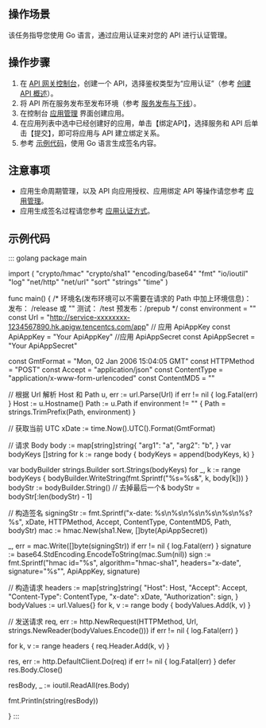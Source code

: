 ## 操作场景

该任务指导您使用 Go 语言，通过应用认证来对您的 API 进行认证管理。

## 操作步骤

1. 在 [API 网关控制台](https://console.cloud.tencent.com/apigateway/index?rid=1)，创建一个 API，选择鉴权类型为“应用认证”（参考 [创建 API 概述](https://cloud.tencent.com/document/product/628/11795)）。
2. 将 API 所在服务发布至发布环境（参考 [服务发布与下线](https://cloud.tencent.com/document/product/628/11809)）。
3. 在控制台 [应用管理](https://console.cloud.tencent.com/apigateway/app) 界面创建应用。
4. 在应用列表中选中已经创建好的应用，单击【绑定API】，选择服务和 API 后单击【提交】，即可将应用与 API 建立绑定关系。
5. 参考 [示例代码](#示例代码)，使用 Go 语言生成签名内容。

## 注意事项

- 应用生命周期管理，以及 API 向应用授权、应用绑定 API 等操作请您参考 [应用管理](https://cloud.tencent.com/document/product/628/55087)。
- 应用生成签名过程请您参考 [应用认证方式](https://cloud.tencent.com/document/product/628/55088)。

## 示例代码[](id:示例代码)

<dx-codeblock>
:::  golang
package main

import (
	"crypto/hmac"
	"crypto/sha1"
	"encoding/base64"
	"fmt"
	"io/ioutil"
	"log"
	"net/http"
	"net/url"
	"sort"
	"strings"
	"time"
)

func main() {
	/* 环境名(发布环境可以不需要在请求的 Path 中加上环境信息)：
		发布： /release 或 ""
		测试： /test
		预发布：/prepub
	*/
	const environment	= ""
	const Url			= "http://service-xxxxxxxx-1234567890.hk.apigw.tencentcs.com/app"
	// 应用 ApiAppKey
	const ApiAppKey 	= "Your ApiAppKey"
	//应用 ApiAppSecret
	const ApiAppSecret 	= "Your ApiAppSecret"


const GmtFormat 	= "Mon, 02 Jan 2006 15:04:05 GMT"
const HTTPMethod 	= "POST"
const Accept 		= "application/json"
const ContentType 	= "application/x-www-form-urlencoded"
const ContentMD5 	= ""

// 根据 Url 解析 Host 和 Path
u, err := url.Parse(Url)
if err != nil {
	log.Fatal(err)
}
Host				:= u.Hostname()
Path				:= u.Path
if environment != "" {
	Path = strings.TrimPrefix(Path, environment)
}

// 获取当前 UTC
xDate				:= time.Now().UTC().Format(GmtFormat)

// 请求 Body
body			 	:= map[string]string{
	"arg1": "a",
	"arg2": "b",
}
var bodyKeys []string
for k := range body {
	bodyKeys = append(bodyKeys, k)
}

var bodyBuilder strings.Builder
sort.Strings(bodyKeys)
for _, k := range bodyKeys {
	bodyBuilder.WriteString(fmt.Sprintf("%s=%s&", k, body[k]))
}
bodyStr := bodyBuilder.String()
// 去掉最后一个&
bodyStr = bodyStr[:len(bodyStr) - 1]


// 构造签名
signingStr := fmt.Sprintf("x-date: %s\n%s\n%s\n%s\n%s\n%s?%s", xDate, HTTPMethod, Accept, ContentType,
	ContentMD5, Path, bodyStr)
mac := hmac.New(sha1.New, []byte(ApiAppSecret))

_, err	= mac.Write([]byte(signingStr))
if err != nil {
	log.Fatal(err)
}
signature := base64.StdEncoding.EncodeToString(mac.Sum(nil))
sign := fmt.Sprintf("hmac id=\"%s\", algorithm=\"hmac-sha1\", headers=\"x-date\", signature=\"%s\"",
	ApiAppKey, signature)


// 构造请求
headers := map[string]string{
	"Host": Host,
	"Accept": Accept,
	"Content-Type": ContentType,
	"x-date": xDate,
	"Authorization": sign,
}
bodyValues := url.Values{}
for k, v := range body {
	bodyValues.Add(k, v)
}


// 发送请求
req, err := http.NewRequest(HTTPMethod, Url, strings.NewReader(bodyValues.Encode()))
if err != nil {
	log.Fatal(err)
}

for k, v := range headers {
	req.Header.Add(k, v)
}

res, err := http.DefaultClient.Do(req)
if err != nil {
	log.Fatal(err)
}
defer res.Body.Close()

resBody, _ := ioutil.ReadAll(res.Body)

fmt.Println(string(resBody))

}
:::
</dx-codeblock>
